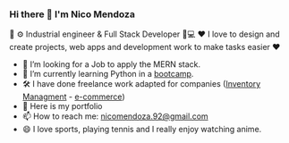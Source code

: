 ### Hi there 👋 I'm Nico Mendoza

🔧 ⚙️  Industrial engineer & Full Stack Developer 🚀💻
♥ I love to design and create projects, web apps and development work to make tasks easier ♥

- 🔭 I’m looking for a Job to apply the MERN stack.
- 🌱 I’m currently learning Python in a <a href="https://www.udemy.com/course/100-days-of-code/?couponCode=ST2MT43024">bootcamp</a>.
- 🛠️ I have done freelance work adapted for companies (<a href="https://allcot-inventary.vercel.app/">Inventory Managment</a> - <a href="https://coco-mad-react.vercel.app/">e-commerce</a>)
- 💬 Here is my <a herf="https://nicolas-mendoza-cv.vercel.app/">portfolio</a>
- 📫 How to reach me: nicomendoza.92@gmail.com
- 😄 I love sports, playing tennis and I really enjoy watching anime. 

